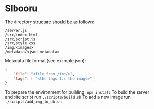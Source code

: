 # Slbooru

The directory structure should be as follows:
```
/server.js
/src/index.html
/src/script.js
/src/style.css
/img/<images>
/metadata/<json metadata>
```

Metadata file format (see example.json):
```json
{
	"file": "<file from /img/>",
	"tags": [ "<the tags for the image>" ]
}
```

To prepare the environment for building: `npm install`
To build the server and site script run `./scripts/build.sh`
To add a new image run `./scripts/add_img_to_db.sh`
